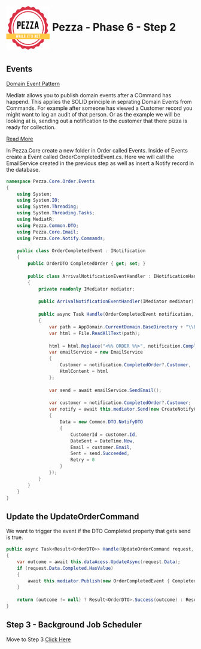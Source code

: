 <img align="left" width="116" height="116" src="../pezza-logo.png" />

# &nbsp;**Pezza - Phase 6 - Step 2**

<br/><br/>

## **Events**

[Domain Event Pattern](https://microservices.io/patterns/data/domain-event.html)

Mediatr allows you to publish domain events after a COmmand has happend. This applies the SOLID principle in seprating Domain Events from Commands. For example after someone has viewed a Customer record you might want to log an audit of that person. Or as the example we will be looking at is, sending out a notification to the customer that there pizza is ready for collection. 

[Read More](https://ardalis.com/immediate-domain-event-salvation-with-mediatr/)

In Pezza.Core create a new folder in Order called Events. Inside of Events create a Event called OrderCompletedEvent.cs. Here we will call the EmailService created in the previous step as well as insert a Notify record in the database.

```cs
namespace Pezza.Core.Order.Events
{
    using System;
    using System.IO;
    using System.Threading;
    using System.Threading.Tasks;
    using MediatR;
    using Pezza.Common.DTO;
    using Pezza.Core.Email;
    using Pezza.Core.Notify.Commands;

    public class OrderCompletedEvent : INotification
    {
        public OrderDTO CompletedOrder { get; set; }

        public class ArrivalNotificationEventHandler : INotificationHandler<OrderCompletedEvent>
        {
            private readonly IMediator mediator;

            public ArrivalNotificationEventHandler(IMediator mediator) => this.mediator = mediator;

            public async Task Handle(OrderCompletedEvent notification, CancellationToken cancellationToken)
            {
                var path = AppDomain.CurrentDomain.BaseDirectory + "\\Email\\Templates\\OrderCompleted.html";
                var html = File.ReadAllText(path);

                html = html.Replace("<%% ORDER %%>", notification.CompletedOrder.Id.ToString());
                var emailService = new EmailService
                {
                    Customer = notification.CompletedOrder?.Customer,
                    HtmlContent = html
                };

                var send = await emailService.SendEmail();

                var customer = notification.CompletedOrder?.Customer;
                var notify = await this.mediator.Send(new CreateNotifyCommand
                {
                    Data = new Common.DTO.NotifyDTO
                    {
                        CustomerId = customer.Id,
                        DateSent = DateTime.Now,
                        Email = customer.Email,
                        Sent = send.Succeeded,
                        Retry = 0
                    }
                });
            }
        }
    }
}
```

## **Update the UpdateOrderCommand**

We want to trigger the event if the DTO Completed property that gets send is true.

```cs
public async Task<Result<OrderDTO>> Handle(UpdateOrderCommand request, CancellationToken cancellationToken)
{
    var outcome = await this.dataAcess.UpdateAsync(request.Data);
    if (request.Data.Completed.HasValue)
    {
        await this.mediator.Publish(new OrderCompletedEvent { CompletedOrder = outcome }, cancellationToken);
    }

    return (outcome != null) ? Result<OrderDTO>.Success(outcome) : Result<OrderDTO>.Failure("Error updating a Order");
}
```

## **Step 3 - Background Job Scheduler**

Move to Step 3
[Click Here](https://github.com/entelect-incubator/.NET/tree/master/Phase%206/Step%203)
